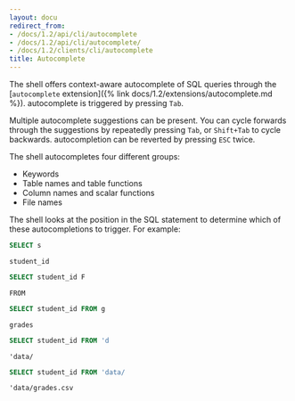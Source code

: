 ```yaml
---
layout: docu
redirect_from:
- /docs/1.2/api/cli/autocomplete
- /docs/1.2/api/cli/autocomplete/
- /docs/1.2/clients/cli/autocomplete
title: Autocomplete
---
```


The shell offers context-aware autocomplete of SQL queries through the [`autocomplete` extension]({% link docs/1.2/extensions/autocomplete.md %}). autocomplete is triggered by pressing `Tab`.

Multiple autocomplete suggestions can be present. You can cycle forwards through the suggestions by repeatedly pressing `Tab`, or `Shift+Tab` to cycle backwards. autocompletion can be reverted by pressing `ESC` twice.

The shell autocompletes four different groups:

* Keywords
* Table names and table functions
* Column names and scalar functions
* File names

The shell looks at the position in the SQL statement to determine which of these autocompletions to trigger. For example:

```sql
SELECT s
```

```text
student_id
```

```sql
SELECT student_id F
```

```text
FROM
```

```sql
SELECT student_id FROM g
```

```text
grades
```

```sql
SELECT student_id FROM 'd
```

```text
'data/
```

```sql
SELECT student_id FROM 'data/
```

```text
'data/grades.csv
```
